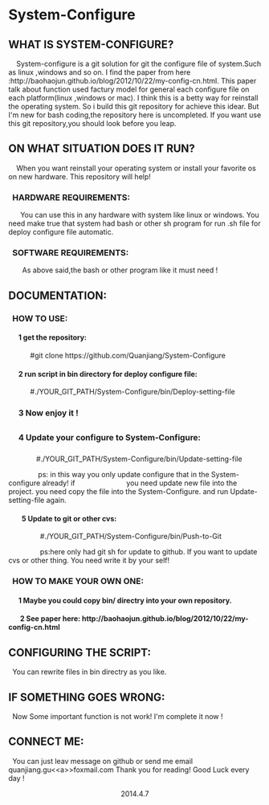 System-Configure
================
<h2 style="text-align: left;">WHAT IS SYSTEM-CONFIGURE?</h2>
<p style="text-align: left;">    System-configure is a git solution for git the configure file of system.Such as linux ,windows and so on. I find the paper from here :http://baohaojun.github.io/blog/2012/10/22/my-config-cn.html.
This paper talk about function used factury model for general each configure file on each platform(linux ,windows or mac). I think this is a betty way for reinstall the operating system. So i build this git repository for achieve this idear. But I'm new for bash coding,the repository here is uncompleted.
If you want use this git repository,you should look before you leap.</p>

<h2 style="text-align: left;">ON WHAT SITUATION DOES IT RUN?</h2>
<p style="text-align: left;">    When you want reinstall your operating system or install your favorite os on new hardware. This repository will help!</p>

<h3 style="text-align: left;">  HARDWARE REQUIREMENTS:</h3>
<p style="text-align: left;">      You can use this in any hardware with system like linux or windows. You need make true that system had bash or other sh program for run .sh file for deploy configure file automatic.</p>

<h3 style="text-align: left;">  SOFTWARE REQUIREMENTS:</h3>
<p style="text-align: left;">       As above said,the bash or other program like it must need !</p>

<h2 style="text-align: left;">DOCUMENTATION:</h2>
<h3 style="text-align: left;">  HOW TO USE:</h3>
<h4 style="text-align: left;">      1 get the repository:</h4>
<p style="text-align: left;">           #git clone https://github.com/Quanjiang/System-Configure</p>
<h4>      2 run script in bin directory for deploy configure file:</h4>
<p style="text-align: left;">           #./YOUR_GIT_PATH/System-Configure/bin/Deploy-setting-file</p>

<h4>      <span style="font-size: 1rem; line-height: 1.846153846;">3 Now enjoy it !</span><span style="font-size: 1rem; line-height: 1.846153846;">          </span><span style="font-size: 1rem; line-height: 1.846153846;">  </span></h4>
<h4>      <span style="font-size: 1rem; line-height: 1.846153846;">4 Update your configure to System-Configure:</span><span style="font-size: 1rem; line-height: 1.846153846;">           </span></h4>
<p style="text-align: left;">              #./YOUR_GIT_PATH/System-Configure/bin/Update-setting-file</p>
<p style="text-align: left;">               ps: in this way you only update configure that in the System-configure already! if                          you need update new file into the project. you need copy the file into the System-Configure. and run Update-setting-file again.</p>

<h4>        5 Update to git or other cvs:</h4>
<p style="text-align: left;">                #./YOUR_GIT_PATH/System-Configure/bin/Push-to-Git</p>
<p style="text-align: left;">                ps:here only had git sh for update to github. If you want to update cvs or other thing. You need write it by your self!</p>

<h3>  HOW TO MAKE YOUR OWN ONE:</h3>
<h4>      1 Maybe you could copy bin/ directry into your own repository.</h4>
<h4>       2 See paper here: http://baohaojun.github.io/blog/2012/10/22/my-config-cn.html</h4>
<h2 style="text-align: left;">CONFIGURING THE SCRIPT:</h2>
<p style="text-align: left;">  You can rewrite files in bin directry as you like.</p>

<h2 style="text-align: left;">IF SOMETHING GOES WRONG:</h2>
<p style="text-align: left;">  Now Some important function is not work! I'm complete it now !</p>

<h2 style="text-align: left;">CONNECT ME:</h2>
<p style="text-align: left;">  You can just leav message on github or send me email quanjiang.gu&lt;&lt;a&gt;&gt;foxmail.com
Thank you for reading! Good Luck every day !</p>
<p style="text-align: center;">2014.4.7</p>
